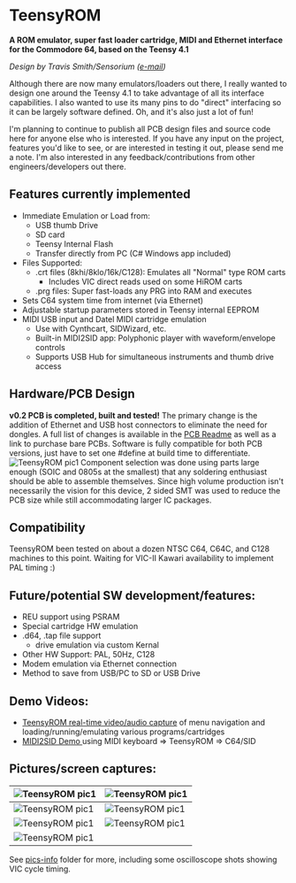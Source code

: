 # TeensyROM
**A ROM emulator, super fast loader cartridge, MIDI and Ethernet interface for the Commodore 64, based on the Teensy 4.1**

*Design by Travis Smith/Sensorium ([e-mail](mailto:travis@sensoriumembedded.com))* 

Although there are now many emulators/loaders out there, I really wanted to design one around the Teensy 4.1 to take advantage of all its interface capabilities.  I also wanted to use its many pins to do "direct" interfacing so it can be largely software defined.  Oh, and it's also just a lot of fun!

I'm planning to continue to publish all PCB design files and source code here for anyone else who is interested.   If you have any input on the project, features you'd like to see, or are interested in testing it out, please send me a note.    I'm also interested in any feedback/contributions from other engineers/developers out there.

## Features currently implemented
* Immediate Emulation or Load from:
  * USB thumb Drive
  * SD card
  * Teensy Internal Flash
  * Transfer directly from PC (C# Windows app included)
* Files Supported:
  * .crt files (8khi/8klo/16k/C128):  Emulates all "Normal" type ROM carts
    * Includes VIC direct reads used on some HiROM carts
  * .prg files: Super fast-loads any PRG into RAM and executes
* Sets C64 system time from internet (via Ethernet)
* Adjustable startup parameters stored in Teensy internal EEPROM
* MIDI USB input and Datel MIDI cartridge emulation 
  * Use with Cynthcart, SIDWizard, etc.
  * Built-in MIDI2SID app: Polyphonic player with waveform/envelope controls
  * Supports USB Hub for simultaneous instruments and thumb drive access

## Hardware/PCB Design
**v0.2 PCB is completed, built and tested!**
The primary change is the addition of Ethernet and USB host connectors to eliminate the need for dongles.  A full list of changes is available in the [PCB Readme](https://github.com/SensoriumEmbedded/TeensyROM/blob/main/PCB/PCB_Readme.md) as well as a link to purchase bare PCBs.    Software is fully compatible for both PCB versions, just have to set one #define at build time to differentiate.
![TeensyROM pic1](https://github.com/SensoriumEmbedded/TeensyROM/raw/main/pics-info/v0.2/v0.2%20ang.jpg)
Component selection was done using parts large enough (SOIC and 0805s at the smallest) that any soldering enthusiast should be able to assemble themselves.   Since high volume production isn't necessarily the vision for this device, 2 sided SMT was used to reduce the PCB size while still accommodating larger IC packages.
   
## Compatibility
TeensyROM been tested on about a dozen NTSC C64, C64C, and C128 machines to this point.  Waiting for VIC-II Kawari availability to implement PAL timing  :) 

## Future/potential SW development/features:
* REU support using PSRAM
* Special cartridge HW emulation
* .d64, .tap file support
  * drive emulation via custom Kernal
* Other HW Support: PAL, 50Hz, C128
* Modem emulation via Ethernet connection
* Method to save from USB/PC to SD or USB Drive

## Demo Videos:
*  [TeensyROM real-time video/audio capture](https://www.youtube.com/watch?v=RyowR9huh0A) of menu navigation and loading/running/emulating various programs/cartridges
* [MIDI2SID Demo ](https://www.youtube.com/watch?v=3BsX_jxIYKY) using MIDI keyboard => TeensyROM => C64/SID
## Pictures/screen captures:
| ![TeensyROM pic1](https://github.com/SensoriumEmbedded/TeensyROM/raw/main/pics-info/v0.2/v0.2%20top.jpg) | ![TeensyROM pic1](https://github.com/SensoriumEmbedded/TeensyROM/raw/main/pics-info/v0.2/20230307_164007.jpg) | 
|--|--|
![TeensyROM pic1](https://github.com/SensoriumEmbedded/TeensyROM/raw/main/pics-info/v0.2/20230307_163653.jpg) |![TeensyROM pic1](https://github.com/SensoriumEmbedded/TeensyROM/raw/main/pics-info/v0.2/20230308_121851%20edit.jpg)  |
|![TeensyROM pic1](https://github.com/SensoriumEmbedded/TeensyROM/raw/main/pics-info/Screen%20captures/Main%20Menu.png)|![TeensyROM pic1](https://github.com/SensoriumEmbedded/TeensyROM/raw/main/pics-info/Screen%20captures/MIDI%20to%20SID.png)|
![TeensyROM pic1](https://github.com/SensoriumEmbedded/TeensyROM/raw/main/pics-info/Screen%20captures/WinPC%20x-fer%20app.png)|
See [pics-info](https://github.com/SensoriumEmbedded/TeensyROM/tree/main/pics-info) folder for more, including some oscilloscope shots showing VIC cycle timing.

